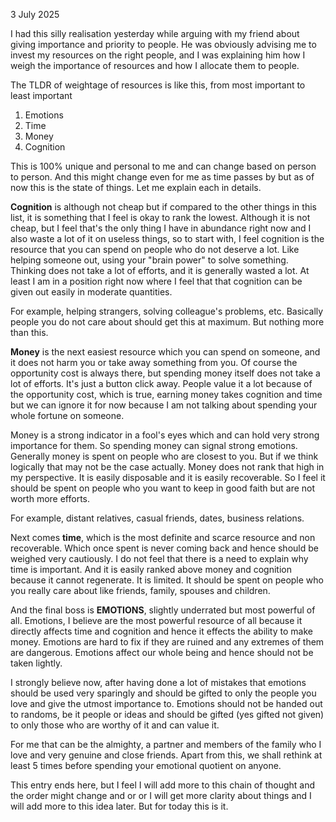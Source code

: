 3 July 2025

I had this silly realisation yesterday while arguing with my friend about giving importance and priority to people. He was obviously advising me to invest my resources on the right people, and I was explaining him how I weigh the importance of resources and how I allocate them to people.

The TLDR of weightage of resources is like this, from most important to least important
1. Emotions
2. Time
3. Money
4. Cognition

This is 100% unique and personal to me and can change based on person to person. And this might change even for me as time passes by but as of now this is the state of things. Let me explain each in details.

**Cognition** is although not cheap but if compared to the other things in this list, it is something that I feel is okay to rank the lowest. Although it is not cheap, but I feel that's the only thing I have in abundance right now and I also waste a lot of it on useless things, so to start with, I feel cognition is the resource that you can spend on people who do not deserve a lot. Like helping someone out, using your "brain power" to solve something. Thinking does not take a lot of efforts, and it is generally wasted a lot. At least I am in a position right now where I feel that that cognition can be given out easily in moderate quantities.

For example, helping strangers, solving colleague's problems, etc. Basically people you do not care about should get this at maximum. But nothing more than this.

**Money** is the next easiest resource which you can spend on someone, and it does not harm you or take away something from you. Of course the opportunity cost is always there, but spending money itself does not take a lot of efforts. It's just a button click away. People value it a lot because of the opportunity cost, which is true, earning money takes cognition and time but we can ignore it for now because I am not talking about spending your whole fortune on someone. 

Money is a strong indicator in a fool's eyes which and can hold very strong importance for them. So spending money can signal strong emotions. Generally money is spent on people who are closest to you. But if we think logically that may not be the case actually. Money does not rank that high in my perspective. It is easily disposable and it is easily recoverable. So I feel it should be spent on people who you want to keep in good faith but are not worth more efforts.

For example, distant relatives, casual friends, dates, business relations.

Next comes **time**, which is the most definite and scarce resource and non recoverable. Which once spent is never coming back and hence should be weighed very cautiously. I do not feel that there is a need to explain why time is important. And it is easily ranked above money and cognition because it cannot regenerate. It is limited. It should be spent on people who you really care about like friends, family, spouses and children.

And the final boss is **EMOTIONS**, slightly underrated but most powerful of all. Emotions, I believe are the most powerful resource of all because it directly affects time and cognition and hence it effects the ability to make money. Emotions are hard to fix if they are ruined and any extremes of them are dangerous. Emotions affect our whole being and hence should not be taken lightly.

I strongly believe now, after having done a lot of mistakes that emotions should be used very sparingly and should be gifted to only the people you love and give the utmost importance to. Emotions should not be handed out to randoms, be it people or ideas and should be gifted (yes gifted not given) to only those who are worthy of it and can value it.

For me that can be the almighty, a partner and members of the family who I love and very genuine and close friends. Apart from this, we shall rethink at least 5 times before spending your emotional quotient on anyone.

This entry ends here, but I feel I will add more to this chain of thought and the order might change and or or I will get more clarity about things and I will add more to this idea later. But for today this is it.